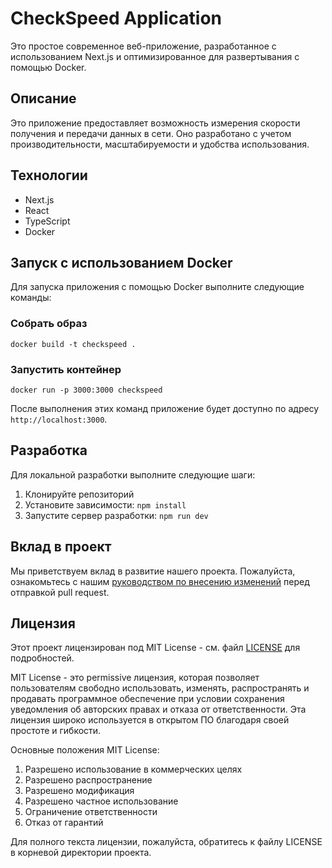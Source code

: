 # CheckSpeed Application

Это простое современное веб-приложение, разработанное с использованием Next.js и оптимизированное для развертывания с помощью Docker.

## Описание

Это приложение предоставляет возможность измерения скорости получения и передачи данных в сети. Оно разработано с учетом производительности, масштабируемости и удобства использования.

## Технологии

- Next.js
- React
- TypeScript
- Docker

## Запуск с использованием Docker

Для запуска приложения с помощью Docker выполните следующие команды:

### Собрать образ
```code
docker build -t checkspeed .
```

### Запустить контейнер
```code
docker run -p 3000:3000 checkspeed
```
После выполнения этих команд приложение будет доступно по адресу `http://localhost:3000`.

## Разработка

Для локальной разработки выполните следующие шаги:

1. Клонируйте репозиторий
2. Установите зависимости: `npm install`
3. Запустите сервер разработки: `npm run dev`

## Вклад в проект

Мы приветствуем вклад в развитие нашего проекта. Пожалуйста, ознакомьтесь с нашим [руководством по внесению изменений](CONTRIBUTING.md) перед отправкой pull request.

## Лицензия

Этот проект лицензирован под MIT License - см. файл [LICENSE](LICENSE) для подробностей.

MIT License - это permissive лицензия, которая позволяет пользователям свободно использовать, изменять, распространять и продавать программное обеспечение при условии сохранения уведомления об авторских правах и отказа от ответственности. Эта лицензия широко используется в открытом ПО благодаря своей простоте и гибкости.

Основные положения MIT License:

1. Разрешено использование в коммерческих целях
2. Разрешено распространение
3. Разрешено модификация
4. Разрешено частное использование
5. Ограничение ответственности
6. Отказ от гарантий

Для полного текста лицензии, пожалуйста, обратитесь к файлу LICENSE в корневой директории проекта.
